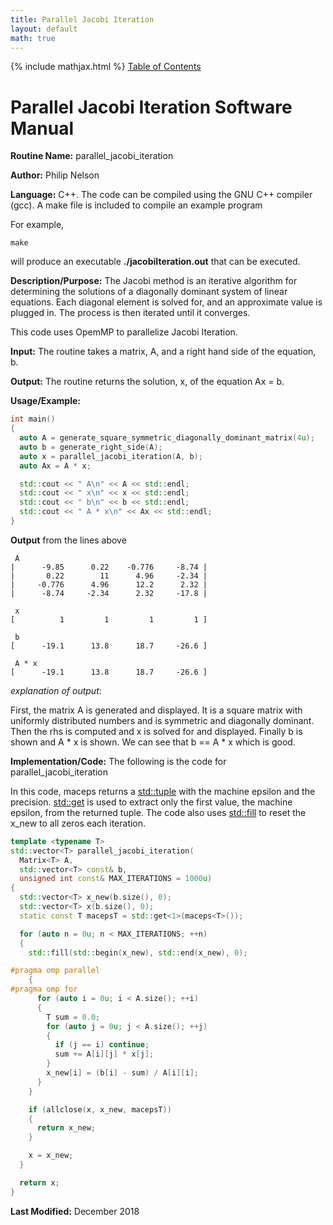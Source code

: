```yaml
---
title: Parallel Jacobi Iteration
layout: default
math: true
---
```

{% include mathjax.html %}
<a href="https://philipnelson5.github.io/math4610/SoftwareManual"> Table of Contents </a>
# Parallel Jacobi Iteration Software Manual

**Routine Name:** parallel_jacobi_iteration

**Author:** Philip Nelson

**Language:** C++. The code can be compiled using the GNU C++ compiler (gcc). A make file is included to compile an example program

For example,

```
make
```

will produce an executable **./jacobiIteration.out** that can be executed.

**Description/Purpose:** The Jacobi method is an iterative algorithm for determining the solutions of a diagonally dominant system of linear equations. Each diagonal element is solved for, and an approximate value is plugged in. The process is then iterated until it converges. 

This code uses OpemMP to parallelize Jacobi Iteration.

**Input:** The routine takes a matrix, A, and a right hand side of the equation, b.

**Output:** The routine returns the solution, x, of the equation Ax = b.

**Usage/Example:**

``` cpp
int main()
{
  auto A = generate_square_symmetric_diagonally_dominant_matrix(4u);
  auto b = generate_right_side(A);
  auto x = parallel_jacobi_iteration(A, b);
  auto Ax = A * x;

  std::cout << " A\n" << A << std::endl;
  std::cout << " x\n" << x << std::endl;
  std::cout << " b\n" << b << std::endl;
  std::cout << " A * x\n" << Ax << std::endl;
}
```

**Output** from the lines above
```
 A
|      -9.85      0.22    -0.776     -8.74 |
|       0.22        11      4.96     -2.34 |
|     -0.776      4.96      12.2      2.32 |
|      -8.74     -2.34      2.32     -17.8 |

 x
[          1         1         1         1 ]

 b
[      -19.1      13.8      18.7     -26.6 ]

 A * x
[      -19.1      13.8      18.7     -26.6 ]
```

_explanation of output_:

First, the matrix A is generated and displayed. It is a square matrix with uniformly distributed numbers and is symmetric and diagonally dominant. Then the rhs is computed and x is solved for and displayed. Finally b is shown and A * x is shown. We can see that b == A * x which is good.

**Implementation/Code:** The following is the code for parallel_jacobi_iteration

In this code, maceps returns a [std::tuple](https://en.cppreference.com/w/cpp/utility/tuple) with the machine epsilon and the precision. [std::get](https://en.cppreference.com/w/cpp/utility/tuple/get) is used to extract only the first value, the machine epsilon, from the returned tuple. The code also uses [std::fill](https://en.cppreference.com/w/cpp/algorithm/fill) to reset the x_new to all zeros each iteration.

``` cpp
template <typename T>
std::vector<T> parallel_jacobi_iteration(
  Matrix<T> A,
  std::vector<T> const& b,
  unsigned int const& MAX_ITERATIONS = 1000u)
{
  std::vector<T> x_new(b.size(), 0);
  std::vector<T> x(b.size(), 0);
  static const T macepsT = std::get<1>(maceps<T>());

  for (auto n = 0u; n < MAX_ITERATIONS; ++n)
  {
    std::fill(std::begin(x_new), std::end(x_new), 0);

#pragma omp parallel
    {
#pragma omp for
      for (auto i = 0u; i < A.size(); ++i)
      {
        T sum = 0.0;
        for (auto j = 0u; j < A.size(); ++j)
        {
          if (j == i) continue;
          sum += A[i][j] * x[j];
        }
        x_new[i] = (b[i] - sum) / A[i][i];
      }
    }

    if (allclose(x, x_new, macepsT))
    {
      return x_new;
    }

    x = x_new;
  }

  return x;
}
```

**Last Modified:** December 2018
